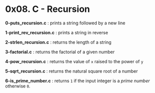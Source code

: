 # 0x08. C - Recursion

**0-puts_recursion.c** : prints a string followed by a new line

**1-print_rev_recursion.c** : prints a string in reverse

**2-strlen_recursion.c** : returns the length of a string

**3-factorial.c** : returns the factorial of a given number

**4-pow_recursion.c** : returns the value of `x` raised to the power of `y`

**5-sqrt_recursion.c** : returns the natural square root of a number

**6-is_prime_number.c** : returns `1` if the input integer is a _prime number_ otherwise `0`.
